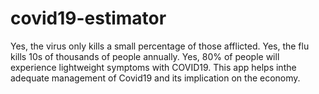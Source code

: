 # covid19-estimator
Yes, the virus only kills a small percentage of those afflicted. Yes, the flu kills 10s of thousands of
people annually. Yes, 80% of people will experience lightweight symptoms with COVID19.
This app helps inthe adequate management of Covid19 and its implication on the economy.
